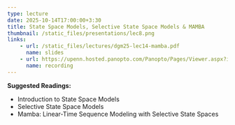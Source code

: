 ```yaml
---
type: lecture
date: 2025-10-14T17:00:00+3:30
title: State Space Models, Selective State Space Models & MAMBA
thumbnail: /static_files/presentations/lec8.png
links: 
    - url: /static_files/lectures/dgm25-lec14-mamba.pdf
      name: slides
    - url: https://upenn.hosted.panopto.com/Panopto/Pages/Viewer.aspx?id=79d7fb04-d9f9-4505-a2cb-b34100cd4ee1
      name: recording
---
```

**Suggested Readings:**
- Introduction to State Space Models
- Selective State Space Models
- Mamba: Linear-Time Sequence Modeling with Selective State Spaces
